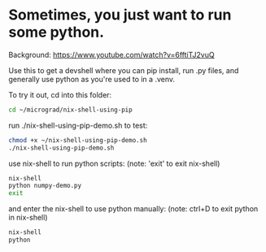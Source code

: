 # Sometimes, you just want to run some python.
Background: https://www.youtube.com/watch?v=6fftiTJ2vuQ

Use this to get a devshell where you can pip install, run .py files, and generally use python as you're used to in a .venv.

To try it out, cd into this folder: 
```bash
cd ~/micrograd/nix-shell-using-pip
```

run ./nix-shell-using-pip-demo.sh to test:
```bash
chmod +x ~/nix-shell-using-pip-demo.sh
./nix-shell-using-pip-demo.sh
```

use nix-shell to run python scripts:
(note: 'exit' to exit nix-shell)
```bash
nix-shell
python numpy-demo.py
exit
```

and enter the nix-shell to use python manually:
(note: ctrl+D to exit python in nix-shell)
```bash
nix-shell
python
```